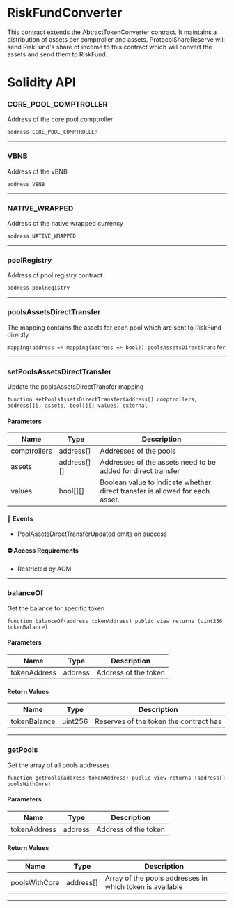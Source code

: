 # RiskFundConverter
This contract extends the AbtractTokenConverter contract. It maintains a distribution of assets per comptroller and assets. ProtocolShareReserve will send RiskFund's share of income to this contract which will convert the assets and send them to RiskFund.

# Solidity API

### CORE_POOL_COMPTROLLER

Address of the core pool comptroller

```solidity
address CORE_POOL_COMPTROLLER
```

- - -

### VBNB

Address of the vBNB

```solidity
address VBNB
```

- - -

### NATIVE_WRAPPED

Address of the native wrapped currency

```solidity
address NATIVE_WRAPPED
```

- - -

### poolRegistry

Address of pool registry contract

```solidity
address poolRegistry
```

- - -

### poolsAssetsDirectTransfer

The mapping contains the assets for each pool which are sent to RiskFund directly

```solidity
mapping(address => mapping(address => bool)) poolsAssetsDirectTransfer
```

- - -

### setPoolsAssetsDirectTransfer

Update the poolsAssetsDirectTransfer mapping

```solidity
function setPoolsAssetsDirectTransfer(address[] comptrollers, address[][] assets, bool[][] values) external
```

#### Parameters
| Name | Type | Description |
| ---- | ---- | ----------- |
| comptrollers | address[] | Addresses of the pools |
| assets | address[][] | Addresses of the assets need to be added for direct transfer |
| values | bool[][] | Boolean value to indicate whether direct transfer is allowed for each asset. |

#### 📅 Events
* PoolAssetsDirectTransferUpdated emits on success

#### ⛔️ Access Requirements
* Restricted by ACM

- - -

### balanceOf

Get the balance for specific token

```solidity
function balanceOf(address tokenAddress) public view returns (uint256 tokenBalance)
```

#### Parameters
| Name | Type | Description |
| ---- | ---- | ----------- |
| tokenAddress | address | Address of the token |

#### Return Values
| Name | Type | Description |
| ---- | ---- | ----------- |
| tokenBalance | uint256 | Reserves of the token the contract has |

- - -

### getPools

Get the array of all pools addresses

```solidity
function getPools(address tokenAddress) public view returns (address[] poolsWithCore)
```

#### Parameters
| Name | Type | Description |
| ---- | ---- | ----------- |
| tokenAddress | address | Address of the token |

#### Return Values
| Name | Type | Description |
| ---- | ---- | ----------- |
| poolsWithCore | address[] | Array of the pools addresses in which token is available |

- - -

